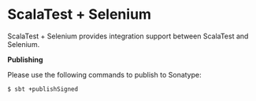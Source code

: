 # ScalaTest + Selenium
ScalaTest + Selenium provides integration support between ScalaTest and Selenium.

**Publishing**

Please use the following commands to publish to Sonatype: 

```
$ sbt +publishSigned
```
